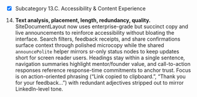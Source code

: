   - [x] Subcategory 13.C. Accessibility & Content Experience
14. **Text analysis, placement, length, redundancy, quality.** SiteDocumentLayout now uses enterprise-grade but succinct copy and live announcements to reinforce accessibility without bloating the interface. Search filters, feedback receipts, and share confirmations surface context through polished microcopy while the shared `announcePolite` helper mirrors sr-only status nodes to keep updates short for screen reader users. Headings stay within a single sentence, navigation summaries highlight mentor/founder value, and call-to-action responses reference response-time commitments to anchor trust. Focus is on action-oriented phrasing (“Link copied to clipboard.”, “Thank you for your feedback...”) with redundant adjectives stripped out to mirror LinkedIn-level tone.
